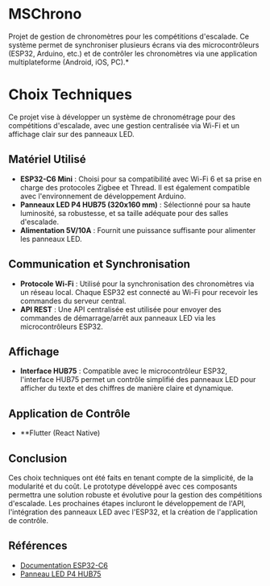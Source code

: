 # MSChrono
Projet de gestion de chronomètres pour les compétitions d'escalade. Ce système permet de synchroniser plusieurs écrans via des microcontrôleurs (ESP32, Arduino, etc.) et de contrôler les chronomètres via une application multiplateforme (Android, iOS, PC).*

# Choix Techniques

Ce projet vise à développer un système de chronométrage pour des compétitions d'escalade, avec une gestion centralisée via Wi-Fi et un affichage clair sur des panneaux LED.

## Matériel Utilisé
- **ESP32-C6 Mini** : Choisi pour sa compatibilité avec Wi-Fi 6 et sa prise en charge des protocoles Zigbee et Thread. Il est également compatible avec l'environnement de développement Arduino.
- **Panneaux LED P4 HUB75 (320x160 mm)** : Sélectionné pour sa haute luminosité, sa robustesse, et sa taille adéquate pour des salles d'escalade.
- **Alimentation 5V/10A** : Fournit une puissance suffisante pour alimenter les panneaux LED.

## Communication et Synchronisation
- **Protocole Wi-Fi** : Utilisé pour la synchronisation des chronomètres via un réseau local. Chaque ESP32 est connecté au Wi-Fi pour recevoir les commandes du serveur central.
- **API REST** : Une API centralisée est utilisée pour envoyer des commandes de démarrage/arrêt aux panneaux LED via les microcontrôleurs ESP32.

## Affichage
- **Interface HUB75** : Compatible avec le microcontrôleur ESP32, l'interface HUB75 permet un contrôle simplifié des panneaux LED pour afficher du texte et des chiffres de manière claire et dynamique.

## Application de Contrôle
- **Flutter (React Native)

## Conclusion

Ces choix techniques ont été faits en tenant compte de la simplicité, de la modularité et du coût. Le prototype développé avec ces composants permettra une solution robuste et évolutive pour la gestion des compétitions d'escalade. Les prochaines étapes incluront le développement de l'API, l'intégration des panneaux LED avec l'ESP32, et la création de l'application de contrôle.

## Références

- [Documentation ESP32-C6](https://docs.espressif.com/projects/esp-idf/en/latest/esp32c6/index.html)
- [Panneau LED P4 HUB75](https://fr.aliexpress.com/item/1005006774185535.html?srcSns=sns_WhatsApp&spreadType=socialShare&bizType=ProductDetail&social_params=61001048639&aff_fcid=bdc3c3549a98492cb68ddf2f7c4a4662-1740039595335-06730-_EGMy6NW&tt=MG&aff_fsk=_EGMy6NW&aff_platform=default&sk=_EGMy6NW&aff_trace_key=bdc3c3549a98492cb68ddf2f7c4a4662-1740039595335-06730-_EGMy6NW&shareId=61001048639&businessType=ProductDetail&platform=AE&terminal_id=8dae992b2b404872abc37587bf63c5f7&afSmartRedirect=y#nav-specification)
